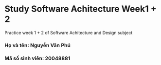 # Study Software Achitecture Week1 + 2
Practice week 1 + 2 of Software Achitecture and Design subject

<h3>Họ và tên: Nguyễn Văn Phú</h3>
<h3>Mã số sinh viên: 20048881</h3>
